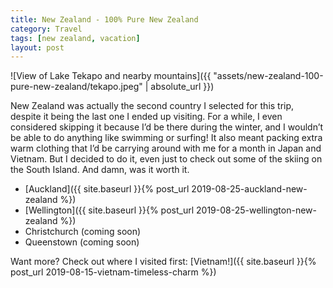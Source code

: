 ```yaml
---
title: New Zealand - 100% Pure New Zealand
category: Travel
tags: [new zealand, vacation]
layout: post
---
```


![View of Lake Tekapo and nearby mountains]({{ "assets/new-zealand-100-pure-new-zealand/tekapo.jpeg" | absolute_url }})

New Zealand was actually the second country I selected for this trip, despite it being the last one I ended up visiting. For a while, I even considered skipping it because I’d be there during the winter, and I wouldn’t be able to do anything like swimming or surfing! It also meant packing extra warm clothing that I’d be carrying around with me for a month in Japan and Vietnam. But I decided to do it, even just to check out some of the skiing on the South Island. And damn, was it worth it.<!--more-->

- [Auckland]({{ site.baseurl }}{% post_url 2019-08-25-auckland-new-zealand %})
- [Wellington]({{ site.baseurl }}{% post_url 2019-08-25-wellington-new-zealand %})
- Christchurch (coming soon)
- Queenstown (coming soon)

Want more? Check out where I visited first: [Vietnam!]({{ site.baseurl }}{% post_url 2019-08-15-vietnam-timeless-charm %})